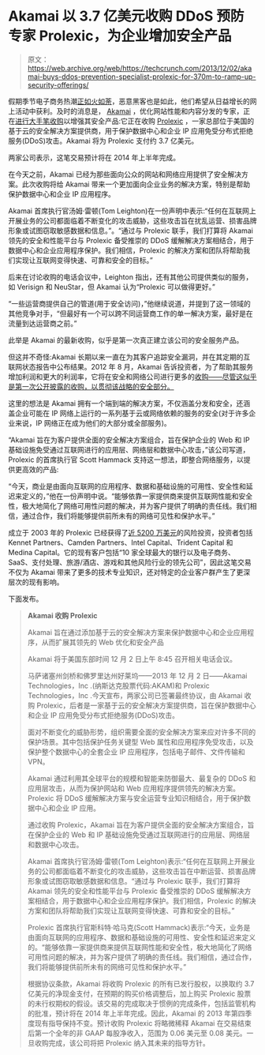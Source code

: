 # Akamai 以 3.7 亿美元收购 DDoS 预防专家 Prolexic，为企业增加安全产品

> 原文：<https://web.archive.org/web/https://techcrunch.com/2013/12/02/akamai-buys-ddos-prevention-specialist-prolexic-for-370m-to-ramp-up-security-offerings/>

假期季节电子商务热潮[正如火如荼](https://web.archive.org/web/20230305215304/https://techcrunch.com/2013/12/01/black-friday-desktop-e-commerce-spending-rose-15-percent-to-1-2b-amazon-was-the-most-visited-online-retailer/)，恶意黑客也是如此，他们希望从日益增长的网上活动中获利。及时的消息是， [Akamai](https://web.archive.org/web/20230305215304/http://www.akamai.com/) ，优化网站性能和内容分发的专家，正在[进行大手笔收购](https://web.archive.org/web/20230305215304/http://www.akamai.com/html/about/press/releases/2013/press_120213.html)以增强其安全产品:它正在收购 [Prolexic](https://web.archive.org/web/20230305215304/http://www.prolexic.com/) ，一家总部位于美国的基于云的安全解决方案提供商，用于保护数据中心和企业 IP 应用免受分布式拒绝服务(DDoS)攻击。Akamai 将为 Prolexic 支付约 3.7 亿美元。

两家公司表示，这笔交易预计将在 2014 年上半年完成。

在今天之前，Akamai 已经为那些面向公众的网站和网络应用提供了安全解决方案。此次收购将给 Akamai 带来一个更加面向企业业务的解决方案，特别是帮助保护数据中心和企业 IP 应用程序。

Akamai 首席执行官汤姆·雷顿(Tom Leighton)在一份声明中表示:“任何在互联网上开展业务的公司都面临着不断变化的攻击威胁，这些攻击旨在扰乱运营、损害品牌形象或试图窃取敏感数据和信息。”。“通过与 Prolexic 联手，我们打算将 Akamai 领先的安全和性能平台与 Prolexic 备受推崇的 DDoS 缓解解决方案相结合，用于数据中心和企业应用程序保护。我们相信，Prolexic 的解决方案和团队将帮助我们实现让互联网变得快速、可靠和安全的目标。”

后来在讨论收购的电话会议中，Leighton 指出，还有其他公司提供类似的服务，如 Verisign 和 NeuStar，但 Akamai 认为“Prolexic 可以做得更好。”

“一些运营商提供自己的管道(用于安全访问)，”他继续说道，并提到了这一领域的其他竞争对手，“但最好有一个可以跨不同运营商工作的单一解决方案，最好是在流量到达运营商之前。”

此举是 Akamai 的最新收购，似乎是第一次真正建立该公司的安全服务产品。

但这并不奇怪:Akamai 长期以来一直在为其客户追踪安全漏洞，并在其定期的互联网状态报告中公布结果。2012 年 8 月，Akamai 告诉投资者，为了帮助其服务增加利润和更大的利润率，它将在安全和网络公司进行更多的[收购——尽管这似乎是第一次公开披露的收购，以贯彻该战略的安全部分。](https://web.archive.org/web/20230305215304/http://www.bloomberg.com/news/2012-08-17/akamai-plans-purchases-in-security-networking-to-boost-profit.html)

这里的想法是 Akamai 拥有一个端到端的解决方案，不仅涵盖分发和安全，还涵盖企业可能在 IP 网络上运行的一系列基于云或网络依赖的服务的安全(对于许多企业来说，IP 网络正在成为他们的大部分或全部服务)。

“Akamai 旨在为客户提供全面的安全解决方案组合，旨在保护企业的 Web 和 IP 基础设施免受通过互联网进行的应用层、网络层和数据中心攻击，”该公司写道，Prolexic 的首席执行官 Scott Hammack 支持这一想法，即整合网络服务，以提供更高效的产品:

“今天，商业是由面向互联网的应用程序、数据和基础设施的可用性、安全性和延迟来定义的，”他在一份声明中说。“能够依靠一家提供商来提供互联网性能和安全性，极大地简化了网络可用性问题的解决，并为客户提供了明确的责任线。我们相信，通过合作，我们将能够提供前所未有的网络可见性和保护水平。”

成立于 2003 年的 Prolexic 已经获得了[近 5200 万美元](https://web.archive.org/web/20230305215304/http://www.crunchbase.com/company/prolexic)的风险投资，投资者包括 Kennet Partners、Camden Partners、Intel Capital、Trident Capital 和 Medina Capital。它的现有客户包括“10 家全球最大的银行以及电子商务、SaaS、支付处理、旅游/酒店、游戏和其他风险行业的领先公司”，因此这笔交易不仅为 Akamai 带来了更多的技术专业知识，还对特定的企业客户群产生了更深层次的现有影响。

下面发布。

> **Akamai 收购 Prolexic** 
> 
> Akamai 旨在通过添加基于云的安全解决方案来保护数据中心和企业应用程序，从而扩展其领先的 Web 优化和安全产品
> 
> Akamai 将于美国东部时间 12 月 2 日上午 8:45 召开相关电话会议。
> 
> 马萨诸塞州剑桥和佛罗里达州好莱坞——2013 年 12 月 2 日——Akamai Technologies，Inc .(纳斯达克股票代码:AKAM)和 Prolexic Technologies，Inc .今天宣布，两家公司已签署最终协议，由 Akamai 收购 Prolexic，后者是一家基于云的安全解决方案提供商，旨在保护数据中心和企业 IP 应用免受分布式拒绝服务(DDoS)攻击。
> 
> 面对不断变化的威胁形势，组织需要全面的安全解决方案来应对许多不同的保护场景。其中包括保护任务关键型 Web 属性和应用程序免受攻击，以及保护整个数据中心的全套企业 IP 应用程序，包括电子邮件、文件传输和 VPN。
> 
> Akamai 通过利用其全球平台的规模和智能来防御最大、最复杂的 DDoS 和应用层攻击，从而为保护网站和 Web 应用程序提供领先的解决方案。Prolexic 将 DDoS 缓解解决方案与安全运营专业知识相结合，用于保护数据中心和企业 IP 应用。
> 
> 通过收购 Prolexic，Akamai 旨在为客户提供全面的安全解决方案组合，旨在保护企业的 Web 和 IP 基础设施免受通过互联网进行的应用层、网络层和数据中心攻击。
> 
> Akamai 首席执行官汤姆·雷顿(Tom Leighton)表示:“任何在互联网上开展业务的公司都面临着不断变化的攻击威胁，这些攻击旨在中断运营、损害品牌形象或试图窃取敏感数据和信息。“通过与 Prolexic 联手，我们打算将 Akamai 领先的安全和性能平台与 Prolexic 备受推崇的 DDoS 缓解解决方案相结合，用于数据中心和企业应用程序保护。我们相信，Prolexic 的解决方案和团队将帮助我们实现让互联网变得快速、可靠和安全的目标。”
> 
> Prolexic 首席执行官斯科特·哈马克(Scott Hammack)表示:“今天，业务是由面向互联网的应用程序、数据和基础设施的可用性、安全性和延迟来定义的。“能够依靠一家提供商来提供互联网性能和安全性，极大地简化了网络可用性问题的解决，并为客户提供了明确的责任线。我们相信，通过合作，我们将能够提供前所未有的网络可见性和保护水平。”
> 
> 根据协议条款，Akamai 将收购 Prolexic 的所有已发行股权，以换取约 3.7 亿美元的净现金支付，在预期的购买价格调整后，加上购买 Prolexic 股票的未行权期权的假设。该交易的完成取决于惯例的完成条件，包括监管机构的批准，预计将在 2014 年上半年完成。因此，Akamai 的 2013 年第四季度现有指导保持不变。预计收购 Prolexic 将略微稀释 Akamai 在交易结束后第一个全年的非 GAAP 每股净收入，范围为 0.06 美元至 0.08 美元。一旦收购完成，该公司将把 Prolexic 纳入其未来的指导方针。